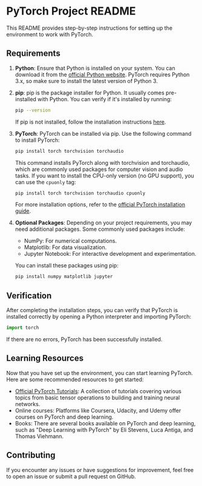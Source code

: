 # PyTorch Project README

This README provides step-by-step instructions for setting up the environment to work with PyTorch.

## Requirements

1. **Python**: Ensure that Python is installed on your system. You can download it from the [official Python website](https://www.python.org/). PyTorch requires Python 3.x, so make sure to install the latest version of Python 3.

2. **pip**: pip is the package installer for Python. It usually comes pre-installed with Python. You can verify if it's installed by running:

   ```bash
   pip --version
   ```

   If pip is not installed, follow the installation instructions [here](https://pip.pypa.io/en/stable/installation/).

3. **PyTorch**: PyTorch can be installed via pip. Use the following command to install PyTorch:

   ```bash
   pip install torch torchvision torchaudio
   ```

   This command installs PyTorch along with torchvision and torchaudio, which are commonly used packages for computer vision and audio tasks. If you want to install the CPU-only version (no GPU support), you can use the `cpuonly` tag:

   ```bash
   pip install torch torchvision torchaudio cpuonly
   ```

   For more installation options, refer to the [official PyTorch installation guide](https://pytorch.org/get-started/locally/).

4. **Optional Packages**: Depending on your project requirements, you may need additional packages. Some commonly used packages include:

   - NumPy: For numerical computations.
   - Matplotlib: For data visualization.
   - Jupyter Notebook: For interactive development and experimentation.

   You can install these packages using pip:

   ```bash
   pip install numpy matplotlib jupyter
   ```

## Verification

After completing the installation steps, you can verify that PyTorch is installed correctly by opening a Python interpreter and importing PyTorch:

```python
import torch
```

If there are no errors, PyTorch has been successfully installed.

## Learning Resources

Now that you have set up the environment, you can start learning PyTorch. Here are some recommended resources to get started:

- [Official PyTorch Tutorials](https://pytorch.org/tutorials/): A collection of tutorials covering various topics from basic tensor operations to building and training neural networks.
- Online courses: Platforms like Coursera, Udacity, and Udemy offer courses on PyTorch and deep learning.
- Books: There are several books available on PyTorch and deep learning, such as "Deep Learning with PyTorch" by Eli Stevens, Luca Antiga, and Thomas Viehmann.

## Contributing

If you encounter any issues or have suggestions for improvement, feel free to open an issue or submit a pull request on GitHub.
